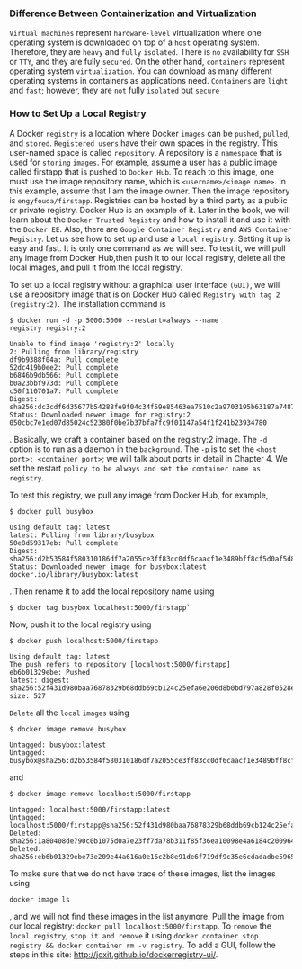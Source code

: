 ### Difference Between Containerization and Virtualization

`Virtual machines` represent `hardware-level` virtualization where one operating system
is downloaded on top of a `host` operating system. Therefore, they are `heavy` and `fully`
`isolated`. There is `no` availability for `SSH` or `TTY`, and they are fully `secured`.
On the other hand, `containers` represent operating system `virtualization`. You can
download as many different operating systems in containers as applications need.
`Containers` are `light` and `fast`; however, they are `not` fully `isolated` but `secure`

### How to Set Up a Local Registry

A Docker `registry` is a location where Docker `images` can be `pushed`, `pulled`, and
`stored`. `Registered users` have their own spaces in the registry. This user-named space
is called `repository`. A repository is a `namespace` that is used for `storing` `images`. For
example, assume a user has a public image called firstapp that is pushed to `Docker Hub`. To reach to this image, one must use the image repository name, which is
`<username>/<image name>`. In this example, assume that I am the image owner. Then
the image repository is `engyfouda/firstapp`.
Registries can be hosted by a third party as a public or private registry. Docker Hub is
an example of it. Later in the book, we will learn about the `Docker Trusted Registry` and
how to install it and use it with the `Docker EE`. Also, there are `Google Container Registry`
and `AWS Container Registry`.
Let us see how to set up and use a `local registry`. Setting it up is easy and fast. It is
only one command as we will see. To test it, we will pull any image from Docker Hub,then push it to our local registry, delete all the local images, and pull it from the local
registry.

To set up a local registry without a graphical user interface `(GUI)`, we will use a
repository image that is on Docker Hub called `Registry with tag 2 (registry:2)`. The
installation command is

```docker
$ docker run -d -p 5000:5000 --restart=always --name
registry registry:2

Unable to find image 'registry:2' locally
2: Pulling from library/registry
df9b9388f04a: Pull complete
52dc419b0ee2: Pull complete
b6846b9db566: Pull complete
b0a23bbf973d: Pull complete
c50f110701a7: Pull complete
Digest: sha256:dc3cdf6d35677b54288fe9f04c34f59e85463ea7510c2a9703195b63187a7487
Status: Downloaded newer image for registry:2
050cbc7e1ed07d85024c52380f0be7b37bfa7fc9f01147a54f1f241b23934780
```

. Basically, we craft a container based on the registry:2 image.
The `-d` option is to run as a daemon in the `background`. The `-p` is to set the `<host port>: <container port>`; we will talk about ports in detail in Chapter 4. We set the restart
`policy to be always and set the container name as registry`.

To test this registry, we pull any image from Docker Hub, for example, 
```docker
$ docker pull busybox

Using default tag: latest
latest: Pulling from library/busybox
50e8d59317eb: Pull complete
Digest: sha256:d2b53584f580310186df7a2055ce3ff83cc0df6caacf1e3489bff8cf5d0af5d8
Status: Downloaded newer image for busybox:latest
docker.io/library/busybox:latest
```
. Then rename it to add the local repository name using 
```docker
$ docker tag busybox localhost:5000/firstapp`
```
Now, push it to the local registry using 

```docker 
$ docker push localhost:5000/firstapp

Using default tag: latest
The push refers to repository [localhost:5000/firstapp]
eb6b01329ebe: Pushed
latest: digest: sha256:52f431d980baa76878329b68ddb69cb124c25efa6e206d8b0bd797a828f0528e size: 527   
```


`Delete` all the `local` `images` using 
```docker
$ docker image remove busybox

Untagged: busybox:latest
Untagged: busybox@sha256:d2b53584f580310186df7a2055ce3ff83cc0df6caacf1e3489bff8cf5d0af5d8
```
and 

```docker
$ docker image remove localhost:5000/firstapp

Untagged: localhost:5000/firstapp:latest
Untagged: localhost:5000/firstapp@sha256:52f431d980baa76878329b68ddb69cb124c25efa6e206d8b0bd797a828f0528e
Deleted: sha256:1a80408de790c0b1075d0a7e23ff7da78b311f85f36ea10098e4a6184c200964
Deleted: sha256:eb6b01329ebe73e209e44a616a0e16c2b8e91de6f719df9c35e6cdadadbe5965

```
To make sure that we
do not have trace of these images, list the images using 
```docker
docker image ls
```
, and we will
not find these images in the list anymore. Pull the image from our local registry: `docker pull localhost:5000/firstapp`.
To `remove` the `local registry`, `stop it and remove` it using `docker container stop registry && docker container rm -v registry`.
To add a GUI, follow the steps in this site: http://joxit.github.io/dockerregistry-ui/.
